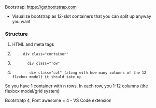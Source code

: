 Bootstrap: https://getbootstrap.com

* Visualize bootstrap as 12-slot containers that you can split up anyway you want

### Structure
1. HTML and meta tags
2.          div class="container"
3.            div class="row"
4.             div class="col" (along with how many columns of the 12 flexbox model) it should take up

So you have 1 container with n rows. In each row, you 1-12 columns (the flexbox model/grid system)

Bootstratp 4, Font awesome = 4 - VS Code extension

